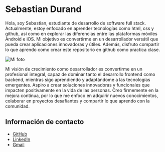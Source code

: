 # Sebastian Durand
Hola, soy Sebastian, estudiante de desarrollo de software full stack. Actualmente, estoy enfocado en aprender tecnologías como html, css y github, así como en explorar las diferencias entre las plataformas móviles Android e iOS. Mi objetivo es convertirme en un desarrollador versátil que pueda crear aplicaciones innovadoras y útiles. Además, disfruto compartir lo que aprendo como crear este repositorio en github como practica clase.

![Mi foto](https://lh3.googleusercontent.com/a/ACg8ocKrX8VVG__Rtq1hSc-ZoaqjukvI5ECuag5Ghm4ZYhO16TclFBpH=s288-c-no)

Mi visión de crecimiento como desarrollador es convertirme en un profesional integral, capaz de dominar tanto el desarrollo frontend como backend, mientras sigo aprendiendo y adaptándome a las tecnologías emergentes. Aspiro a crear soluciones innovadoras y funcionales que impacten positivamente en la vida de las personas. Creo firmemente en la mejora continua, por lo que me enfoco en adquirir nuevos conocimientos, colaborar en proyectos desafiantes y compartir lo que aprendo con la comunidad.
## Información de contacto
- [GitHub](https://github.com/dandfres)
- [LinkedIn](https://pe.linkedin.com/)
- [Gmail](mailto:tuemail@gmail.com)
